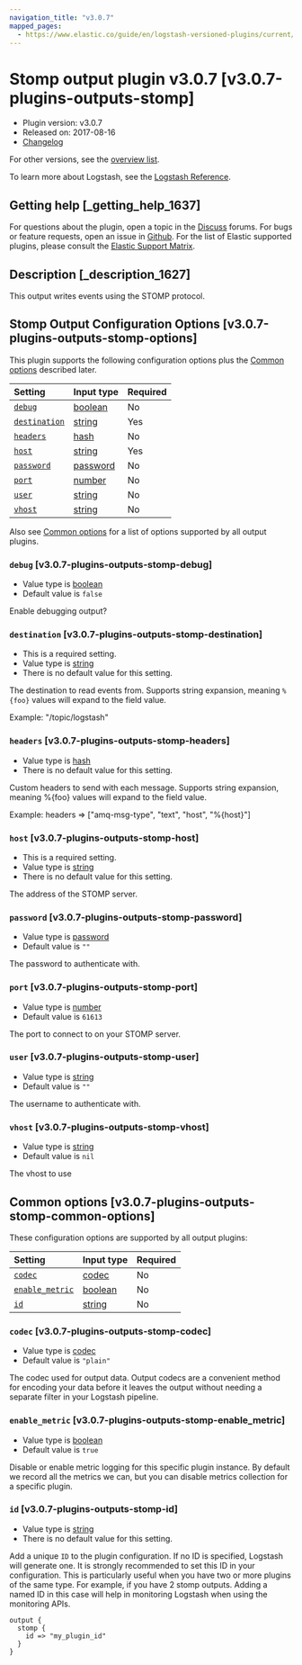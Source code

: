 ```yaml
---
navigation_title: "v3.0.7"
mapped_pages:
  - https://www.elastic.co/guide/en/logstash-versioned-plugins/current/v3.0.7-plugins-outputs-stomp.html
---
```


# Stomp output plugin v3.0.7 [v3.0.7-plugins-outputs-stomp]

* Plugin version: v3.0.7
* Released on: 2017-08-16
* [Changelog](https://github.com/logstash-plugins/logstash-output-stomp/blob/v3.0.7/CHANGELOG.md)

For other versions, see the [overview list](output-stomp-index.md).

To learn more about Logstash, see the [Logstash Reference](https://www.elastic.co/guide/en/logstash/current/index.html).

## Getting help [_getting_help_1637]

For questions about the plugin, open a topic in the [Discuss](http://discuss.elastic.co) forums. For bugs or feature requests, open an issue in [Github](https://github.com/logstash-plugins/logstash-output-stomp). For the list of Elastic supported plugins, please consult the [Elastic Support Matrix](https://www.elastic.co/support/matrix#matrix_logstash_plugins).

## Description [_description_1627]

This output writes events using the STOMP protocol.

## Stomp Output Configuration Options [v3.0.7-plugins-outputs-stomp-options]

This plugin supports the following configuration options plus the [Common options](v3-0-7-plugins-outputs-stomp.md#v3.0.7-plugins-outputs-stomp-common-options) described later.

| Setting | Input type | Required |
| :- | :- | :- |
| [`debug`](v3-0-7-plugins-outputs-stomp.md#v3.0.7-plugins-outputs-stomp-debug) | [boolean](/lsr/value-types.md#boolean) | No |
| [`destination`](v3-0-7-plugins-outputs-stomp.md#v3.0.7-plugins-outputs-stomp-destination) | [string](/lsr/value-types.md#string) | Yes |
| [`headers`](v3-0-7-plugins-outputs-stomp.md#v3.0.7-plugins-outputs-stomp-headers) | [hash](/lsr/value-types.md#hash) | No |
| [`host`](v3-0-7-plugins-outputs-stomp.md#v3.0.7-plugins-outputs-stomp-host) | [string](/lsr/value-types.md#string) | Yes |
| [`password`](v3-0-7-plugins-outputs-stomp.md#v3.0.7-plugins-outputs-stomp-password) | [password](/lsr/value-types.md#password) | No |
| [`port`](v3-0-7-plugins-outputs-stomp.md#v3.0.7-plugins-outputs-stomp-port) | [number](/lsr/value-types.md#number) | No |
| [`user`](v3-0-7-plugins-outputs-stomp.md#v3.0.7-plugins-outputs-stomp-user) | [string](/lsr/value-types.md#string) | No |
| [`vhost`](v3-0-7-plugins-outputs-stomp.md#v3.0.7-plugins-outputs-stomp-vhost) | [string](/lsr/value-types.md#string) | No |

Also see [Common options](v3-0-7-plugins-outputs-stomp.md#v3.0.7-plugins-outputs-stomp-common-options) for a list of options supported by all output plugins.

### `debug` [v3.0.7-plugins-outputs-stomp-debug]

* Value type is [boolean](/lsr/value-types.md#boolean)
* Default value is `false`

Enable debugging output?

### `destination` [v3.0.7-plugins-outputs-stomp-destination]

* This is a required setting.
* Value type is [string](/lsr/value-types.md#string)
* There is no default value for this setting.

The destination to read events from. Supports string expansion, meaning `%{foo}` values will expand to the field value.

Example: "/topic/logstash"

### `headers` [v3.0.7-plugins-outputs-stomp-headers]

* Value type is [hash](/lsr/value-types.md#hash)
* There is no default value for this setting.

Custom headers to send with each message. Supports string expansion, meaning %{foo} values will expand to the field value.

Example: headers ⇒ \["amq-msg-type", "text", "host", "%{host}"]

### `host` [v3.0.7-plugins-outputs-stomp-host]

* This is a required setting.
* Value type is [string](/lsr/value-types.md#string)
* There is no default value for this setting.

The address of the STOMP server.

### `password` [v3.0.7-plugins-outputs-stomp-password]

* Value type is [password](/lsr/value-types.md#password)
* Default value is `""`

The password to authenticate with.

### `port` [v3.0.7-plugins-outputs-stomp-port]

* Value type is [number](/lsr/value-types.md#number)
* Default value is `61613`

The port to connect to on your STOMP server.

### `user` [v3.0.7-plugins-outputs-stomp-user]

* Value type is [string](/lsr/value-types.md#string)
* Default value is `""`

The username to authenticate with.

### `vhost` [v3.0.7-plugins-outputs-stomp-vhost]

* Value type is [string](/lsr/value-types.md#string)
* Default value is `nil`

The vhost to use

## Common options [v3.0.7-plugins-outputs-stomp-common-options]

These configuration options are supported by all output plugins:

| Setting | Input type | Required |
| :- | :- | :- |
| [`codec`](v3-0-7-plugins-outputs-stomp.md#v3.0.7-plugins-outputs-stomp-codec) | [codec](/lsr/value-types.md#codec) | No |
| [`enable_metric`](v3-0-7-plugins-outputs-stomp.md#v3.0.7-plugins-outputs-stomp-enable_metric) | [boolean](/lsr/value-types.md#boolean) | No |
| [`id`](v3-0-7-plugins-outputs-stomp.md#v3.0.7-plugins-outputs-stomp-id) | [string](/lsr/value-types.md#string) | No |

### `codec` [v3.0.7-plugins-outputs-stomp-codec]

* Value type is [codec](/lsr/value-types.md#codec)
* Default value is `"plain"`

The codec used for output data. Output codecs are a convenient method for encoding your data before it leaves the output without needing a separate filter in your Logstash pipeline.

### `enable_metric` [v3.0.7-plugins-outputs-stomp-enable_metric]

* Value type is [boolean](/lsr/value-types.md#boolean)
* Default value is `true`

Disable or enable metric logging for this specific plugin instance. By default we record all the metrics we can, but you can disable metrics collection for a specific plugin.

### `id` [v3.0.7-plugins-outputs-stomp-id]

* Value type is [string](/lsr/value-types.md#string)
* There is no default value for this setting.

Add a unique `ID` to the plugin configuration. If no ID is specified, Logstash will generate one. It is strongly recommended to set this ID in your configuration. This is particularly useful when you have two or more plugins of the same type. For example, if you have 2 stomp outputs. Adding a named ID in this case will help in monitoring Logstash when using the monitoring APIs.

```
output {
  stomp {
    id => "my_plugin_id"
  }
}
```
